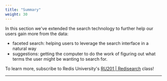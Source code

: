 ```yaml
---
title: "Summary"
weight: 30
---
```

In this section we've extended the search technology to further help our users gain more from the data:

- faceted search: helping users to leverage the search interface in a natural way
- suggestions: getting the computer to do the work of figuring out what terms the user might be wanting to search for. 

To learn more, subscribe to Redis University's [RU201 | Redisearch] class!

----------
[RU201 | Redisearch]: https://university.redislabs.com/courses/ru201/
